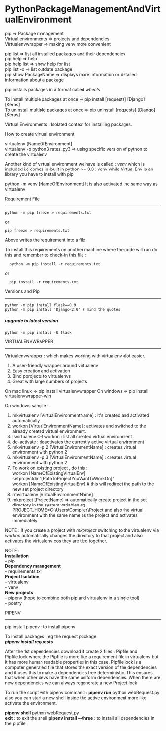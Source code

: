 # PythonPackageManagementAndVirtualEnvironment

pip => Package management  
Virtual environments => projects and dependencies  
Virtualenvwrapper => making venv more convenient

pip list => list all installed packages and their dependencies  
pip help => help   
pip help list => show help for list  
pip list -o => list outdate package  
pip show PackageName => displays more information or detailed information about a package

pip installs packages in a format called *wheels*

To install multiple packages at once => pip install [requests] [Django] [Keras]   
To uninstall multiple packages at once => pip uninstall [requests] [Django] [Keras] 

Virtual Environments : Isolated context for installing packages.

How to create virtual environment

virtualenv [NameOfEnvironment]  
virtualenv -p python3 rates_py3 => using specific version of python to create the virtualenv

Another kind of virtual environment we have is called :  *venv* which is included i.e comes in-built in python >= 3.3 : venv  while Virtual Env is an library you have to install with pip

python -m venv [NameOfEnvironment]
It is also activated the same way as virtualenv

Requirement File
___
``` 
python -m pip freeze > requirements.txt
```   
or
```
pip freeze > requirements.txt
``` 
Above writes the requirement into a file

To install this requirements on another machine where the code will run do this and remember to check-in this file :  
```
  python -m pip install -r requirements.txt
```
or
```
  pip install -r requirements.txt
```  

Versions and Pip
___
```
python -m pip install flask==0.9   
python -m pip install 'Django<2.0' # mind the quotes
```

##### upgrade to latest version
```
python -m pip install -U flask 
```

VIRTUALENVWRAPPER
___

Virtualenvwrapper : which makes working with virtualenv alot easier.     
1. A user-friendly wrapper around virtualenv
2. Easy creation and activation
3. Bind pprojects to virtualenvs
4. Great with large numbers of projects    

On mac linux => pip install virtualenvwrapper
On windows   => pip install virtualenvwrapper-win  

On windows sample :  
 1. mkvirtualenv [VirtualEnvironmentName] : it's created and activated automatically  
2. workon [VirtualEnvironmentName] : activates and switched to the already created virtual environment.  
3. lsvirtualenv OR workon : list all created virtual environment
4. de-activate : deactivates the currently active virtual environment
5. mkvirtualenv -p 2 [VirtualEnvironmentName] : creates virtual environment with python 2 
6. mkvirtualenv -p 3 [VirtualEnvironmentName] : creates virtual environment with python 2 
7. To work on existing project , do this :  
    workon [NameOfExistingVirtualEnv]   
    setprojectdir "[PathToProjectYouWantToWorkOn]"  
    workon [NameOfExistingVirtualEnv]   # this will redirect the path to the new set project directory
8. rmvirtualenv [VirtualEnvironmentName]
9. mkproject [ProjectName] => automatically create project in the set directory in the system variables eg PROJECT_HOME=C:\Users\Compiler\Project and also the virtual environment with the same name as the project and activates immediately
    
NOTE : if you create a project with *mkproject* switching to the virtualenv via *workon* automatically changes the directory to that project and also activates the virtualenv cos they are tied together.

NOTE :    
  **Installation**  
    - pip  
  **Dependency management**   
     - requirements.txt  
  **Project Isolation**  
     - virtualenv  
     - venv   
  **New projects**  
     - pipenv (hope to combine both pip and virtualenv in a single tool)  
     - poetry  
  


  PIPENV
  ___
 pip install pipenv : to install pipenv  
 
 To install packages :  eg the request package   
     ***pipenv install requests***

After the 1st dependencies download it create 2 files : Pipfile and Pipfile.lock where the Pipfile is more like a requirement file in virtualenv but it has more human readable properties in this case. Pipfile.lock is a computer generated file that stores the exact version of the dependencies and it uses this to make a dependencies tree deterministic. This ensures that when other devs have the same uniform dependencies. When there are new dependencies we can always regenerate a new Project.lock

To run the script with pipenv command : **pipenv run** python webRequest.py    
also you can start a new shell inside the active environment more like activate the environment.     

**pipenv shell** python webRequest.py   
**exit**  : to exit the shell
**pipenv install --three** : to install all dependencies in the pipfile




